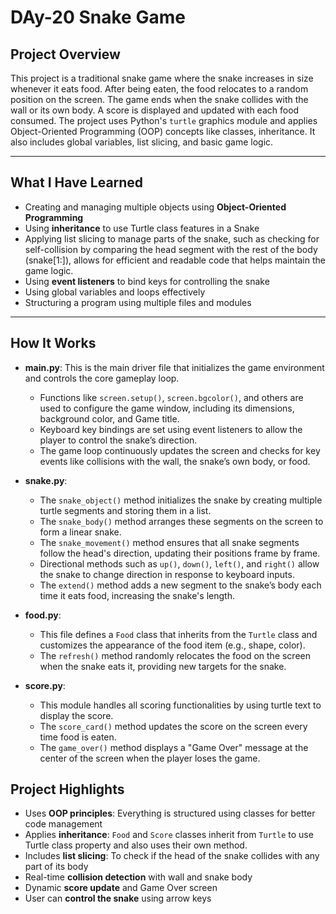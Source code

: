 # DAy-20 Snake Game 
##  Project Overview

This project is a traditional snake game where the snake increases in size whenever it eats food. After being eaten, the food relocates to a random position on the screen. The game ends when the snake collides with the wall or its own body. A score is displayed and updated with each food consumed.
The project uses Python's `turtle` graphics module and applies Object-Oriented Programming (OOP) concepts like classes, inheritance. It also includes global variables, list slicing, and basic game logic.

---

##  What I Have Learned

* Creating and managing multiple objects using **Object-Oriented Programming**
* Using **inheritance** to use Turtle class features in a Snake  
* Applying list slicing to manage parts of the snake, such as checking for self-collision by comparing the head segment with the rest of the body (snake[1:]), allows for efficient and readable code that helps maintain the game logic.
* Using **event listeners** to bind keys for controlling the snake
* Using global variables and loops effectively
* Structuring a program using multiple files and modules

---

## How It Works

* **main.py**: This is the main driver file that initializes the game environment and controls the core gameplay loop.

  * Functions like `screen.setup()`, `screen.bgcolor()`, and others are used to configure the game window, including its dimensions, background color, and Game title.
  * Keyboard key bindings are set using event listeners to allow the player to control the snake’s direction.
  * The game loop continuously updates the screen and checks for key events like collisions with the wall, the snake’s own body, or food.

* **snake.py**:

  * The `snake_object()` method initializes the snake by creating multiple turtle segments and storing them in a list.
  * The `snake_body()` method arranges these segments on the screen to form a linear snake.
  * The `snake_movement()` method ensures that all snake segments follow the head's direction, updating their positions frame by frame.
  * Directional methods such as `up()`, `down()`, `left()`, and `right()` allow the snake to change direction in response to keyboard inputs.
  * The `extend()` method adds a new segment to the snake’s body each time it eats food, increasing the snake's length.

* **food.py**:

  * This file defines a `Food` class that inherits from the `Turtle` class and customizes the appearance of the food item (e.g., shape, color).
  * The `refresh()` method randomly relocates the food on the screen when the snake eats it, providing new targets for the snake.

* **score.py**:

  * This module handles all scoring functionalities by using turtle text to display the score.
  * The `score_card()` method updates the score on the screen every time food is eaten.
  * The `game_over()` method displays a "Game Over" message at the center of the screen when the player loses the game.

## Project Highlights

* Uses **OOP principles**: Everything is structured using classes for better code management
* Applies **inheritance**: `Food` and `Score` classes inherit from `Turtle` to use Turtle class property and also uses their own method.
* Includes **list slicing**: To check if the head of the snake collides with any part of its body
* Real-time **collision detection** with wall and snake body
* Dynamic **score update** and Game Over screen
* User can **control the snake** using arrow keys



